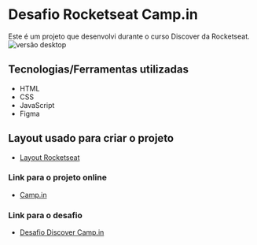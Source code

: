 # Desafio Rocketseat Camp.in

Este é um projeto que desenvolvi durante o curso Discover da Rocketseat.
![versão desktop](https://github.com/sthefanyaraujo/desafio_rocketseat_camp-in/blob/main/assets/desktop.gif?raw=true)

## Tecnologias/Ferramentas utilizadas

- HTML
- CSS
- JavaScript
- Figma

## Layout usado para criar o projeto

- [Layout Rocketseat](<https://www.figma.com/file/tcOuB14UoP0sIUgaLQ0oyb/DD-%2F-Login-Form---CSS-(Copy)?node-id=216%3A2>)

### Link para o projeto online

- [Camp.in](https://sthefanyaraujo.github.io/rocketseat_camp-in/)

### Link para o desafio

- [Desafio Discover Camp.in](https://efficient-sloth-d85.notion.site/Desafio-Login-Form-CSS-a10caea5a183494e97eb9ce4f33536b3)
